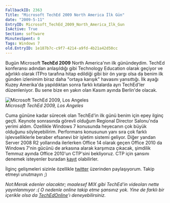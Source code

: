 ```yaml
---
FallbackID: 2363
Title: "Microsoft TechEd 2009 North America İlk Gün"
date: "2009-5-11"
EntryID: Microsoft_TechEd_2009_North_America_Ilk_Gun
IsActive: True
Section: software
MinutesSpent: 0
Tags: Windows 7
old.EntryID: 1e187b7c-c9f7-4214-a9fd-4b21a42d50cc
---
```

Bugün Microsoft **TechEd 2009** North America'nın ilk günündeydim.
TechEd konferansı adından anlaşıldığı gibi Technology Education olarak
geçiyor ve ağırlıklı olarak ITPro tarafına hitap edildiği gibi bir ön
yargı olsa da benim ilk günden izlenimim biraz daha "ortaya karışık"
havasını yansıttığı. İlk ayağı Kuzey Amerika'da yapıldıktan sonra farklı
kıtalarda ayrı TechEd'ler düzenleniyor. Bu sene bize en yakın olan Kasım
ayında Berlin'de olacak.

![Microsoft TechEd 2009, Los
Angeles](media/Microsoft_TechEd_2009_North_America_Ilk_Gun/11052009_1.jpg)\
*Microsoft TechEd 2009, Los Angeles*

Cuma gününe kadar sürecek olan TechEd'in ilk günü benim için epey ilginç
geçti. Keynote sonrasında görevli olduğum Regional Director Salonu'nda
yerimi aldım. Özellikle Windows 7 konusunda heyecanın çok büyük olduğunu
söyleyebilirim. Performans konusunun yanı sıra çok farklı
işlevselliklerle beraber efsanevi bir işletim sistemi geliyor. Diğer
yandan Server 2008 R2 yollarında ilerlerken Office 14 olarak geçen
Office 2010 da Windows 7'nin gücünü de arkasına alarak karşımıza
çıkacak, şimdilik Temmuz ayında Office 2010'un CTP'sini bekliyoruz. CTP
için şansını denemek isteyenler buradan
[kayıt](https://microsoft.crgevents.com/Office2010TheMovie/Content/Default.aspx?p=Home&)
olabilirler.

İlginç gelişmeleri sizinle özellikle
[twitter](http://twitter.com/daronyondem) üzerinden paylaşıyorum. Takip
etmeyi unutmayın ;)

*Not:Merak edenler olacaktır; maalesef MIX gibi TechEd'in videoları
nette yayınlanmıyor :( O nedenle online takip etme şansınız yok. Yine de
farklı bir içerikle olsa da*
[*TechEdOnline*](http://www.microsoft.com/techedonline)*'ı
deneyebilirsiniz.*


